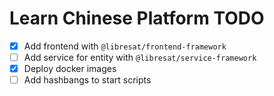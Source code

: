 # Learn Chinese Platform TODO

- [x] Add frontend with `@libresat/frontend-framework`
- [ ] Add service for entity with `@libresat/service-framework`
- [x] Deploy docker images
- [ ] Add hashbangs to start scripts
